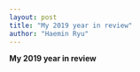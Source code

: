 ```yaml
---
layout: post
title: "My 2019 year in review"
author: "Haemin Ryu"
---
```


**My 2019 year in review** 
